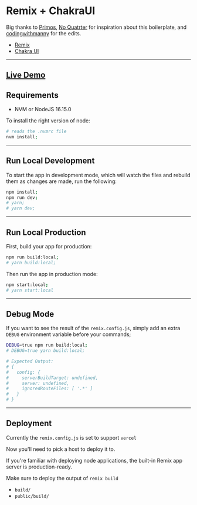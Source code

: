 # Remix + ChakraUI

Big thanks to [Primos](https://github.com/primos63), [No Quatrter](https://github.com/NoQuarterTeam) for inspiration about this boilerplate, and [codingwithmanny](https://github.com/codingwithmanny) for the edits.

- [Remix](https://remix.run/docs/en/v1)
- [Chakra UI](https://chakra-ui.com/docs)

---

## [Live Demo](https://ankr-multichain-gallery.vercel.app/)

## Requirements

- NVM or NodeJS 16.15.0

To install the right version of node:

```bash
# reads the .nvmrc file
nvm install;
```

---

## Run Local Development

To start the app in development mode, which will watch the files and rebuild them as changes are made, run the following:

```bash
npm install;
npm run dev;
# yarn;
# yarn dev;
```

---

## Run Local Production

First, build your app for production:

```bash
npm run build:local;
# yarn build:local;
```

Then run the app in production mode:

```bash
npm start:local;
# yarn start:local
```

---

## Debug Mode

If you want to see the result of the `remix.config.js`, simply add an extra `DEBUG` environment variable before your commands;

```bash
DEBUG=true npm run build:local;
# DEBUG=true yarn build:local;

# Expected Output:
# {
#   config: {
#     serverBuildTarget: undefined,
#     server: undefined,
#     ignoredRouteFiles: [ '.*' ]
#   }
# }
```

---

## Deployment

Currently the `remix.config.js` is set to support `vercel`

Now you'll need to pick a host to deploy it to.

If you're familiar with deploying node applications, the built-in Remix app server is production-ready.

Make sure to deploy the output of `remix build`

- `build/`
- `public/build/`
